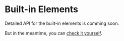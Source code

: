 # Built-in Elements

Detailed API for the built-in elements is comming soon.

But in the meantime, you can [check it yourself](/src/runtime/interfaces.ts?L=332).
